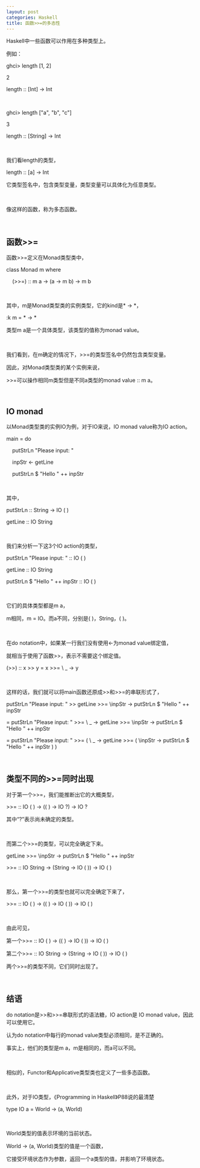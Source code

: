 ```yaml
---
layout: post
categories: Haskell
title: 函数>>=的多态性
---
```


Haskell中一些函数可以作用在多种类型上。

例如：

ghci> length [1, 2]

2

length :: [Int] -> Int

<br/>

ghci> length ["a", "b", "c"]

3

length :: [String] -> Int

<br/>

我们看length的类型，

length :: [a] -> Int

它类型签名中，包含类型变量，类型变量可以具体化为任意类型。

<br/>

像这样的函数，称为多态函数。

<br/>

## **函数>>=**

函数>>=定义在Monad类型类中，

class Monad m where

&nbsp;&nbsp;&nbsp;&nbsp;(>>=) :: m a -> (a -> m b) -> m b

<br/>

其中，m是Monad类型类的实例类型，它的kind是* -> *，

:k m = * -> *

类型m a是一个具体类型，该类型的值称为monad value。

<br/>

我们看到，在m确定的情况下，>>=的类型签名中仍然包含类型变量。

因此，对Monad类型类的某个实例来说，

\>>=可以操作相同m类型但是不同a类型的monad value :: m a。

<br/>

## **IO monad**

以Monad类型类的实例IO为例，对于IO来说，IO monad value称为IO action。

main = do

&nbsp;&nbsp;&nbsp;&nbsp;putStrLn "Please input: "

&nbsp;&nbsp;&nbsp;&nbsp;inpStr <- getLine

&nbsp;&nbsp;&nbsp;&nbsp;putStrLn $ "Hello " ++ inpStr
	
<br/>

其中，

putStrLn :: String -> IO ( )

getLine :: IO String

<br/>

我们来分析一下这3个IO action的类型，

putStrLn "Please input: " :: IO ( )

getLine :: IO String

putStrLn $ "Hello " ++ inpStr :: IO ( )

<br/>

它们的具体类型都是m a，

m相同，m = IO。而a不同，分别是( )，String，( )。

<br/>

在do notation中，如果某一行我们没有使用<-为monad value绑定值，

就相当于使用了函数>>，表示不需要这个绑定值。

(>>) :: x >> y = x >>= \\ \_ -> y

<br/>

这样的话，我们就可以将main函数还原成>>和>>=的串联形式了，

putStrLn "Please input: " >> getLine >>= \inpStr -> putStrLn $ "Hello " ++ inpStr

= putStrLn "Please input: " >>= \\ \_ -> getLine >>= \inpStr -> putStrLn $ "Hello " ++ inpStr

= putStrLn "Please input: " >>= ( \\ \_ -> getLine >>= ( \inpStr -> putStrLn $ "Hello " ++ inpStr ) )

<br/>

## **类型不同的>>=同时出现**

对于第一个>>=，我们能推断出它的大概类型，

\>>= :: IO ( ) -> (( ) -> IO ?) -> IO ?

其中“?”表示尚未确定的类型。

<br/>

而第二个>>=的类型，可以完全确定下来。

getLine >>= \inpStr -> putStrLn $ "Hello " ++ inpStr

\>>= :: IO String -> (String -> IO ( )) -> IO ( )

<br/>

那么，第一个>>=的类型也就可以完全确定下来了，

\>>= :: IO ( ) -> (( ) -> IO ( )) -> IO ( )

<br/>

由此可见，

第一个>>= :: IO ( ) -> (( ) -> IO ( )) -> IO ( )

第二个>>= :: IO String -> (String -> IO ( )) -> IO ( )

两个>>=的类型不同，它们同时出现了。

<br/>

## **结语**

do notation是>>和>>=串联形式的语法糖，IO action是 IO monad value，因此可以使用它。

认为do notation中每行的monad value类型必须相同，是不正确的。

事实上，他们的类型是m a，m是相同的，而a可以不同。

<br/>

相似的，Functor和Applicative类型类也定义了一些多态函数。

<br/>

此外，对于IO类型，《Programming in Haskell》P88说的最清楚

type IO a = World -> (a, World)

<br/>

World类型的值表示环境的当前状态。

World -> (a, World)类型的值是一个函数，

它接受环境状态作为参数，返回一个a类型的值，并影响了环境状态。

















